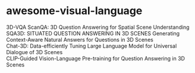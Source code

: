 # awesome-visual-language
3D-VQA 
ScanQA: 3D Question Answering for Spatial Scene Understanding  
SQA3D: SITUATED QUESTION ANSWERING IN 3D SCENES
Generating Context-Aware Natural Answers for Questions in 3D Scenes  
Chat-3D: Data-efficiently Tuning Large Language Model for Universal Dialogue of 3D Scenes  
CLIP-Guided Vision-Language Pre-training for Question Answering in 3D Scenes
